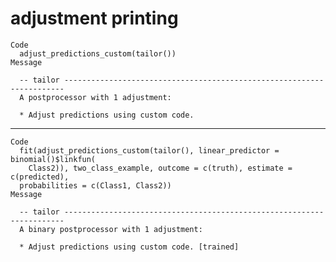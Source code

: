 # adjustment printing

    Code
      adjust_predictions_custom(tailor())
    Message
      
      -- tailor ----------------------------------------------------------------------
      A postprocessor with 1 adjustment:
      
      * Adjust predictions using custom code.

---

    Code
      fit(adjust_predictions_custom(tailor(), linear_predictor = binomial()$linkfun(
        Class2)), two_class_example, outcome = c(truth), estimate = c(predicted),
      probabilities = c(Class1, Class2))
    Message
      
      -- tailor ----------------------------------------------------------------------
      A binary postprocessor with 1 adjustment:
      
      * Adjust predictions using custom code. [trained]

